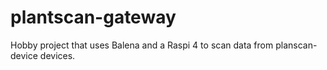 # plantscan-gateway
Hobby project that uses Balena and a Raspi 4 to scan data from planscan-device devices.
